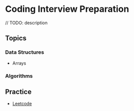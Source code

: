 # Coding Interview Preparation
// TODO: description
## Topics
### Data Structures
* Arrays
### Algorithms

## Practice
* [Leetcode](https://leetcode.com/)
